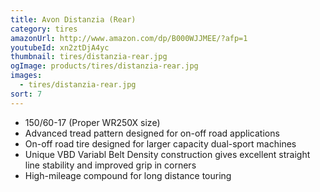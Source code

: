 ```yaml
---
title: Avon Distanzia (Rear)
category: tires
amazonUrl: http://www.amazon.com/dp/B000WJJMEE/?afp=1
youtubeId: xn2ztDjA4yc
thumbnail: tires/distanzia-rear.jpg
ogImage: products/tires/distanzia-rear.jpg
images:
  - tires/distanzia-rear.jpg
sort: 7
---
```


* 150/60-17 (Proper WR250X size)
* Advanced tread pattern designed for on-off road applications
* On-off road tire designed for larger capacity dual-sport machines
* Unique VBD Variabl Belt Density construction gives excellent straight line stability and improved grip in corners
* High-mileage compound for long distance touring

